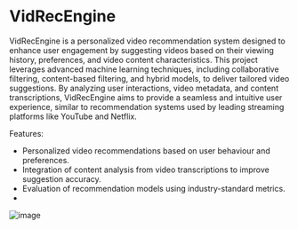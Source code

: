 # VidRecEngine
VidRecEngine is a personalized video recommendation system designed to enhance user engagement by suggesting videos based on their viewing history, preferences, and video content characteristics. This project leverages advanced machine learning techniques, including collaborative filtering, content-based filtering, and hybrid models, to deliver tailored video suggestions. By analyzing user interactions, video metadata, and content transcriptions, VidRecEngine aims to provide a seamless and intuitive user experience, similar to recommendation systems used by leading streaming platforms like YouTube and Netflix.

Features:

* Personalized video recommendations based on user behaviour and preferences.
* Integration of content analysis from video transcriptions to improve suggestion accuracy.
* Evaluation of recommendation models using industry-standard metrics.
* 
![image](https://github.com/user-attachments/assets/8f2e1f98-2b53-4313-99df-34617305522e)
